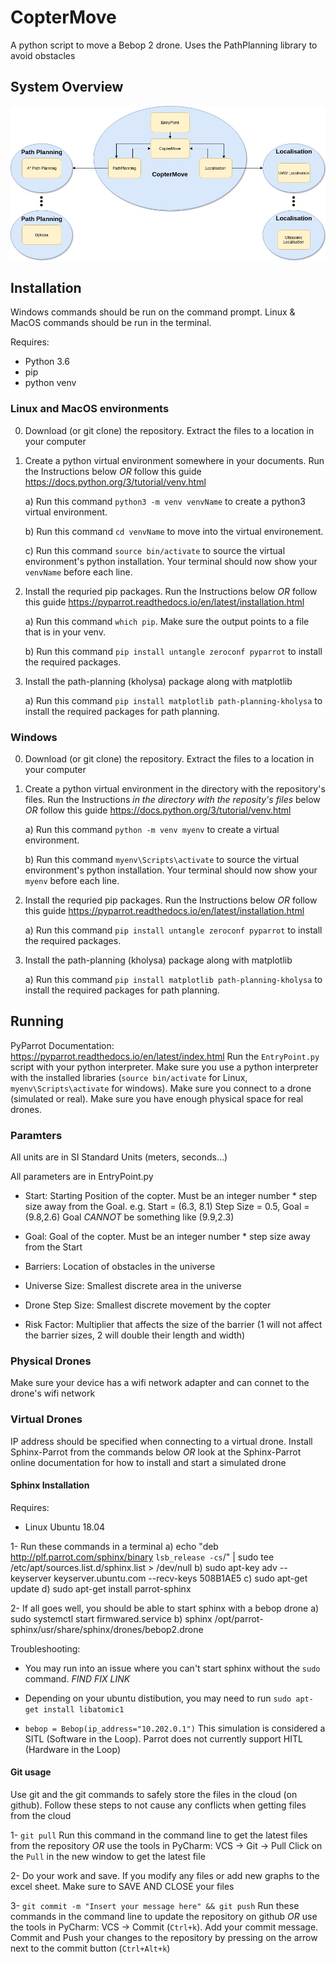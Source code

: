 # CopterMove
A python script to move a Bebop 2 drone. Uses the PathPlanning library to avoid obstacles

## System Overview
![System overview](/Figures/Copter%20Move.jpg)

## Installation

Windows commands should be run on the command prompt. Linux & MacOS commands should be run in the terminal.

Requires:
 - Python 3.6
 - pip
 - python venv

### Linux and MacOS environments
 0) Download (or git clone) the repository. Extract the files to a location in your computer

 1) Create a python virtual environment somewhere in your documents. Run the Instructions below *_OR_* follow this guide https://docs.python.org/3/tutorial/venv.html
 
    a) Run this command `python3 -m venv venvName` to create a python3 virtual environment.
    
    b) Run this command `cd venvName` to move into the virtual environement.

    c) Run this command `source bin/activate` to source the virtual environment's python installation. Your terminal should now show your `venvName` before each line.
    
 2) Install the requried pip packages. Run the Instructions below *_OR_* follow this guide https://pyparrot.readthedocs.io/en/latest/installation.html

    a) Run this command `which pip`. Make sure the output points to a file that is in your venv.
    
    b) Run this command `pip install untangle zeroconf pyparrot` to install the required packages.
    
 3) Install the path-planning (kholysa) package along with matplotlib 

    a) Run this command `pip install matplotlib path-planning-kholysa` to install the required packages for path planning.

### Windows
  0) Download (or git clone) the repository. Extract the files to a location in your computer

 1) Create a python virtual environment in the directory with the repository's files. Run the Instructions *in the directory with the reposity's files* below *_OR_* follow this guide https://docs.python.org/3/tutorial/venv.html
       
    a) Run this command `python -m venv myenv` to create a virtual environment.

    b) Run this command `myenv\Scripts\activate` to source the virtual environment's python installation. Your terminal should now show your `myenv` before each line.
    
 2) Install the requried pip packages. Run the Instructions below *_OR_* follow this guide https://pyparrot.readthedocs.io/en/latest/installation.html
 
    a) Run this command `pip install untangle zeroconf pyparrot` to install the required packages.
    
 3) Install the path-planning (kholysa) package along with matplotlib 

    a) Run this command `pip install matplotlib path-planning-kholysa` to install the required packages for path planning.

## Running
PyParrot Documentation: https://pyparrot.readthedocs.io/en/latest/index.html
Run the `EntryPoint.py` script with your python interpreter. Make sure you use a python interpreter with the installed libraries (`source bin/activate` for Linux, `myenv\Scripts\activate` for windows). Make sure you connect to a drone (simulated or real). Make sure you have enough physical space for real drones.

### Paramters
All units are in SI Standard Units (meters, seconds...)

All parameters are in EntryPoint.py

- Start: Starting Position of the copter. Must be an integer number * step size away from the Goal.
e.g. Start = (6.3, 8.1) Step Size = 0.5, Goal = (9.8,2.6) Goal _*CANNOT*_ be something like (9.9,2.3)

- Goal: Goal of the copter. Must be an integer number * step size away from the Start

- Barriers: Location of obstacles in the universe

- Universe Size: Smallest discrete area in the universe

- Drone Step Size: Smallest discrete movement by the copter

- Risk Factor: Multiplier that affects the size of the barrier (1 will not affect the barrier sizes, 2 will double their length and width)

### Physical Drones

Make sure your device has a wifi network adapter and can connet to the drone's wifi network

### Virtual Drones
 
IP address should be specified when connecting to a virtual drone. Install Sphinx-Parrot from the commands below *_OR_* look at the Sphinx-Parrot online documentation for how to install and start a simulated drone

#### Sphinx Installation

Requires:
 - Linux Ubuntu 18.04
 
1- Run these commands in a terminal
 a) echo "deb http://plf.parrot.com/sphinx/binary `lsb_release -cs`/" | sudo tee /etc/apt/sources.list.d/sphinx.list > /dev/null
 b) sudo apt-key adv --keyserver keyserver.ubuntu.com --recv-keys 508B1AE5
 c) sudo apt-get update
 d) sudo apt-get install parrot-sphinx
 
2- If all goes well, you should be able to start sphinx with a bebop drone
 a) sudo systemctl start firmwared.service
 b) sphinx /opt/parrot-sphinx/usr/share/sphinx/drones/bebop2.drone

Troubleshooting:
- You may run into an issue where you can't start sphinx without the `sudo` command. *FIND FIX LINK*
- Depending on your ubuntu distibution, you may need to run `sudo apt-get install libatomic1`

- `bebop = Bebop(ip_address="10.202.0.1")`
This simulation is considered a SITL (Software in the Loop). Parrot does not currently support HITL (Hardware in the Loop)

#### Git usage
Use git and the git commands to safely store the files in the cloud (on github).
Follow these steps to not cause any conflicts when getting files from the cloud

1- `git pull` Run this command in the command line to get the latest files from the repository *OR* use the tools in PyCharm: VCS -> Git -> Pull Click on the `Pull` in the new window to get the latest file

2- Do your work and save. If you modify any files or add new graphs to the excel sheet. Make sure to SAVE AND CLOSE your files

3- `git commit -m "Insert your message here" && git push` Run these commands in the command line to update the repository on github *OR* use the tools in PyCharm: VCS -> Commit (`Ctrl+k`). Add your commit message. Commit and Push your changes to the repository by pressing on the arrow next to the commit button (`Ctrl+Alt+k`)

